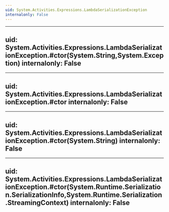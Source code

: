 ```yaml
---
uid: System.Activities.Expressions.LambdaSerializationException
internalonly: False
---
```


---
uid: System.Activities.Expressions.LambdaSerializationException.#ctor(System.String,System.Exception)
internalonly: False
---

---
uid: System.Activities.Expressions.LambdaSerializationException.#ctor
internalonly: False
---

---
uid: System.Activities.Expressions.LambdaSerializationException.#ctor(System.String)
internalonly: False
---

---
uid: System.Activities.Expressions.LambdaSerializationException.#ctor(System.Runtime.Serialization.SerializationInfo,System.Runtime.Serialization.StreamingContext)
internalonly: False
---
